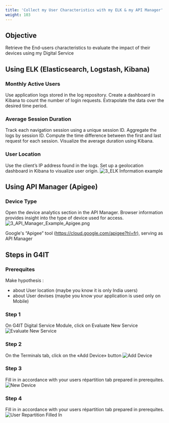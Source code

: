 ```yaml
---
title: 'Collect my User Characteristics with my ELK & my API Manager'
weight: 103
---
```


## Objective 

Retrieve the End-users characteristics to evaluate the impact of their devices using my Digital Service

## Using ELK (Elasticsearch, Logstash, Kibana)

### Monthly Active Users
Use application logs stored in the log repository.
Create a dashboard in Kibana to count the number of login requests.
Extrapolate the data over the desired time period.

### Average Session Duration
Track each navigation session using a unique session ID.
Aggregate the logs by session ID.
Compute the time difference between the first and last request for each session.
Visualize the average duration using Kibana.

### User Location
Use the client’s IP address found in the logs.
Set up a geolocation dashboard in Kibana to visualize user origin.
![3_ELK Information example](../images/3_ELK_Information_example.png)

## Using API Manager (Apigee)

### Device Type
Open the device analytics section in the API Manager.
Browser information provides insight into the type of device used for access.
![3_API_Manager_Example_Apigee.png](../images/3_API_Manager_Example_Apigee.png)

Google's “Apigee” tool (https://cloud.google.com/apigee?hl=fr), serving as API Manager

## Steps in G4IT

### Prerequites
Make hypothesis :
- about User location (maybe you know it is only India users)
- about User devises (maybe you know your application is used only on Mobile)

### Step 1
On G4IT Digital Service Module, click on Evaluate New Service
![Evaluate New Service](../images/1_Evaluate_New_Service.png)
### Step 2
On the Terminals tab, click on the «Add Device» button
![Add Device](../images/1_Add_Device.png)

### Step 3
Fill in in accordance with your users répartition tab prepared in prerequites.
![New Device](../images/1_New_Device.png)

### Step 4
Fill in in accordance with your users répartition tab prepared in prerequites.
![User Repartition Filled In](../images/2-UserRepartitionFilledIn.png)

